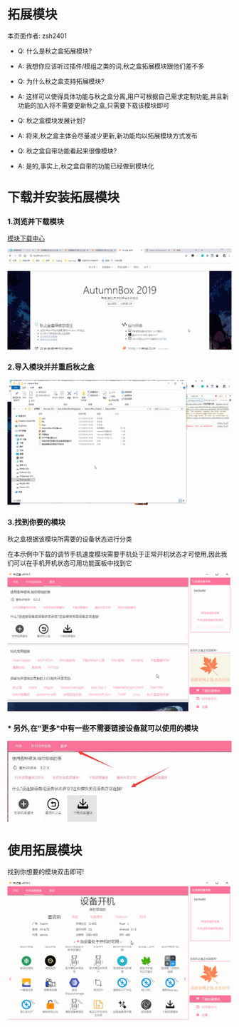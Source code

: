 # <div class="text-center">拓展模块</div>

<div class="text-center">本页面作者: zsh2401</div>


* Q: 什么是秋之盒拓展模块?
* A: 我想你应该听过插件/模组之类的词,秋之盒拓展模块跟他们差不多

* Q: 为什么秋之盒支持拓展模块?
* A: 这样可以使得具体功能与秋之盒分离,用户可根据自己需求定制功能,并且新功能的加入将不需要更新秋之盒,只需要下载该模块即可

* Q: 秋之盒模块发展计划?
* A: 将来,秋之盒主体会尽量减少更新,新功能均以拓展模块方式发布

* Q: 秋之盒自带功能看起来很像模块?
* A: 是的,事实上,秋之盒自带的功能已经做到模块化


# 下载并安装拓展模块

### 1.浏览并下载模块

[模块下载中心](/extension/)

<img class="img-responsive " src="/_data_/helps/imgs/ext/dl.gif">

### 2.导入模块并并重启秋之盒

<img class="img-responsive " src="/_data_/helps/imgs/ext/install.gif">

### 3.找到你要的模块
秋之盒根据该模块所需要的设备状态进行分类

在本示例中下载的调节手机速度模块需要手机处于正常开机状态才可使用,因此我们可以在手机开机状态可用功能面板中找到它

<img class="img-responsive " src="/_data_/helps/imgs/ext/find.gif">

### * 另外,在"更多"中有一些不需要链接设备就可以使用的模块

<img class="img-responsive " src="/_data_/helps/imgs/ext/more.jpg">

# 使用拓展模块

找到你想要的模块双击即可!

<img class="img-responsive " src="/_data_/helps/imgs/ext/use.gif">